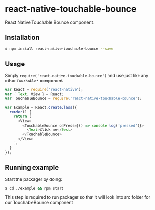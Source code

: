 # react-native-touchable-bounce

React Native Touchable Bounce component.

## Installation

```bash
$ npm install react-native-touchable-bounce --save
```

## Usage

Simply `require('react-native-touchable-bounce')` and use just like any other `Touchable*` component.

```js
var React = require('react-native');
var { Text, View } = React;
var TouchableBounce = require('react-native-touchable-bounce');

var Example = React.createClass({
  render() {
    return (
      <View>
        <TouchableBounce onPress={() => console.log('pressed')}>
          <Text>Click me</Text>
        </TouchableBounce>
      </View>
    );
  }
});
```

## Running example

Start the packager by doing:

```bash
$ cd ./example && npm start
```

This step is required to run packager so that it will look into src folder for our TouchableBounce component
